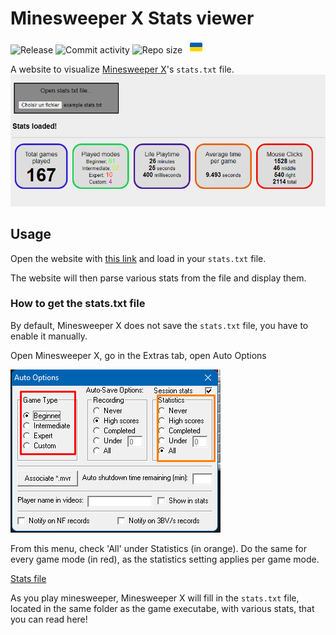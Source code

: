 # Minesweeper X Stats viewer

![Release](https://img.shields.io/github/v/release/32Vache/msx-stats) ![Commit activity](https://img.shields.io/github/commit-activity/m/32Vache/msx-stats) ![Repo size](https://img.shields.io/github/repo-size/32Vache/msx-stats) &nbsp; <img src="https://raw.githubusercontent.com/32Vache/emc-map-colors/main/assets/ua.svg" width="20px">

A website to visualize [Minesweeper X](http://www.curtisbright.com/msx/)'s ``stats.txt`` file.
![Stats viewer](https://raw.githubusercontent.com/32Vache/msx-stats/main/assets/main.png)

## Usage

Open the website with [this link](https://32vache.github.io/msx-stats/) and load in your ``stats.txt`` file.

The website will then parse various stats from the file and display them.

### How to get the stats.txt file

By default, Minesweeper X does not save the ``stats.txt`` file, you have to enable it manually.

Open Minesweeper X, go in the Extras tab, open Auto Options

![Auto Options menu](https://raw.githubusercontent.com/32Vache/msx-stats/main/assets/auto-options.png)

From this menu, check 'All' under Statistics (in orange). Do the same for every game mode (in red), as the statistics setting applies per game mode.

[Stats file](https://raw.githubusercontent.com/32Vache/msx-stats/main/assets/stats-file.png)

As you play minesweeper, Minesweeper X will fill in the ``stats.txt`` file, located in the same folder as the game executabe, with various stats, that you can read here!
